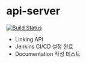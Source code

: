 # api-server
[![Build Status](http://106.10.50.75:18080/buildStatus/icon?job=LinkingCI)](http://106.10.50.75:18080/job/LinkingCI/)
- Linking API
- Jenkins CI/CD 설정 완료
- Documentation 작성 테스트
